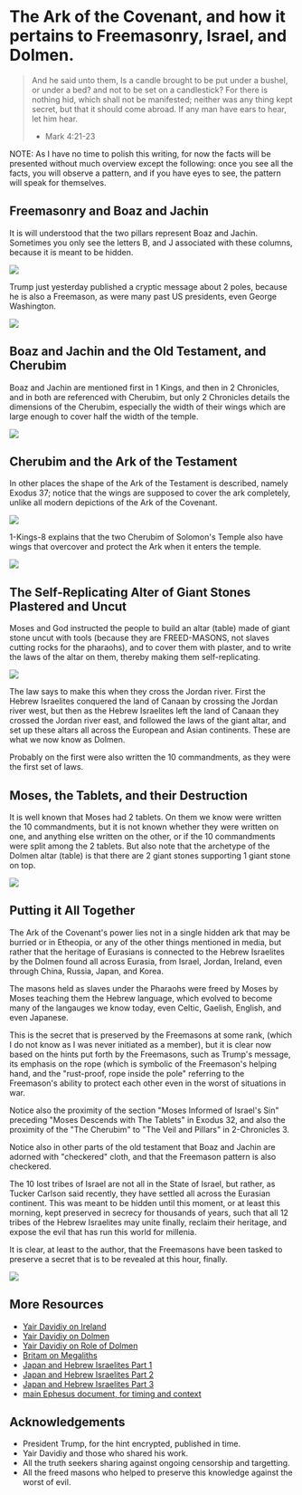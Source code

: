 # The Ark of the Covenant, and how it pertains to Freemasonry, Israel, and Dolmen.

> And he said unto them, Is a candle brought to be put under a bushel, or under
> a bed? and not to be set on a candlestick? For there is nothing hid, which
> shall not be manifested; neither was any thing kept secret, but that it
> should come abroad. If any man have ears to hear, let him hear.
> - Mark 4:21-23

NOTE: As I have no time to polish this writing, for now the facts will be
presented without much overview except the following: once you see all the
facts, you will observe a pattern, and if you have eyes to see, the pattern
will speak for themselves.

## Freemasonry and Boaz and Jachin

It is will understood that the two pillars represent Boaz and Jachin. Sometimes
you only see the letters B, and J associated with these columns, because it is
meant to be hidden.

<img src="./images/freemasonry-boaz-and-jachin.gif"/>

Trump just yesterday published a cryptic message about 2 poles, because he is
also a Freemason, as were many past US presidents, even George Washington.

<img src="./images/trump_jachin_boaz.jpg"/>

## Boaz and Jachin and the Old Testament, and Cherubim

Boaz and Jachin are mentioned first in 1 Kings, and then in 2 Chronicles, and
in both are referenced with Cherubim, but only 2 Chronicles details the
dimensions of the Cherubim, especially the width of their wings which are large
enough to cover half the width of the temple.

<img src="./images/2-chronicles-3.png"/>

## Cherubim and the Ark of the Testament

In other places the shape of the Ark of the Testament is described, namely
Exodus 37; notice that the wings are supposed to cover the ark completely,
unlike all modern depictions of the Ark of the Covenant.

<img src="./images/exodus-37.png"/>

1-Kings-8 explains that the two Cherubim of Solomon's Temple also have wings
that overcover and protect the Ark when it enters the temple.

<img src="./images/1-kings-8.png"/>


## The Self-Replicating Alter of Giant Stones Plastered and Uncut

Moses and God instructed the people to build an altar (table) made of giant
stone uncut with tools (because they are FREED-MASONS, not slaves cutting rocks
for the pharaohs), and to cover them with plaster, and to write the laws of the
altar on them, thereby making them self-replicating.

<img src="./images/deuteronomy-27.png"/>

The law says to make this when they cross the Jordan river. First the Hebrew
Israelites conquered the land of Canaan by crossing the Jordan river west, but
then as the Hebrew Israelites left the land of Canaan they crossed the Jordan
river east, and followed the laws of the giant altar, and set up these altars
all across the European and Asian continents. These are what we now know as
Dolmen.

Probably on the first were also written the 10 commandments, as they were the 
first set of laws.

## Moses, the Tablets, and their Destruction

It is well known that Moses had 2 tablets. On them we know were written the 10
commandments, but it is not known whether they were written on one, and
anything else written on the other, or if the 10 commandments were split among
the 2 tablets. But also note that the archetype of the Dolmen altar (table) is
that there are 2 giant stones supporting 1 giant stone on top. 

<img src="./images/exodus-32.png"/>

## Putting it All Together

The Ark of the Covenant's power lies not in a single hidden ark that may be
burried or in Etheopia, or any of the other things mentioned in media, but
rather that the heritage of Eurasians is connected to the Hebrew Israelites by
the Dolmen found all across Eurasia, from Israel, Jordan, Ireland, even through
China, Russia, Japan, and Korea.

The masons held as slaves under the Pharaohs were freed by Moses by Moses
teaching them the Hebrew language, which evolved to become many of the
langauges we know today, even Celtic, Gaelish, English, and even Japanese.

This is the secret that is preserved by the Freemasons at some rank, (which I
do not know as I was never initiated as a member), but it is clear now based on
the hints put forth by the Freemasons, such as Trump's message, its emphasis on
the rope (which is symbolic of the Freemason's helping hand, and the
"rust-proof, rope inside the pole" referring to the Freemason's ability to
protect each other even in the worst of situations in war.

Notice also the proximity of the section "Moses Informed of Israel's Sin"
preceding "Moses Descends with The Tablets" in Exodus 32, and also the
proximity of the "The Cherubim" to "The Veil and Pillars" in 2-Chronicles 3.

Notice also in other parts of the old testament that Boaz and Jachin are
adorned with "checkered" cloth, and that the Freemason pattern is also
checkered.

The 10 lost tribes of Israel are not all in the State of Israel, but rather, as
Tucker Carlson said recently, they have settled all across the Eurasian
continent. This was meant to be hidden until this moment, or at least this
morning, kept preserved in secrecy for thousands of years, such that all 12
tribes of the Hebrew Israelites may unite finally, reclaim their heritage, and
expose the evil that has run this world for millenia.

It is clear, at least to the author, that the Freemasons have been tasked to
preserve a secret that is to be revealed at this hour, finally.

<img src="./images/follow-the-white-rabbit.jpg"/>

## More Resources

 * [Yair Davidiy on Ireland](https://hebrewnations.com/articles/megaliths/ireland.html)
 * [Yair Davidiy on Dolmen](https://hebrewnations.com/articles/bible-codes/codesdolmen.html)
 * [Yair Davidiy on Role of Dolmen](https://hebrewnations.com/articles/biblical-proof/attributes/roledolmen.html)
 * [Britam on Megaliths](https://britam.org/megalithic.html)
 * [Japan and Hebrew Israelites Part 1](https://www.youtube.com/watch?v=yhlkuGwEecY)
 * [Japan and Hebrew Israelites Part 2](https://www.youtube.com/watch?v=hw59ryraJ90)
 * [Japan and Hebrew Israelites Part 3](https://www.youtube.com/watch?v=Pt5oHPNuLh0)
 * [main Ephesus document, for timing and context](./README.md)

## Acknowledgements

 * President Trump, for the hint encrypted, published in time.
 * Yair Davidiy and those who shared his work.
 * All the truth seekers sharing against ongoing censorship and targetting.
 * All the freed masons who helped to preserve this knowledge against the worst of evil.
